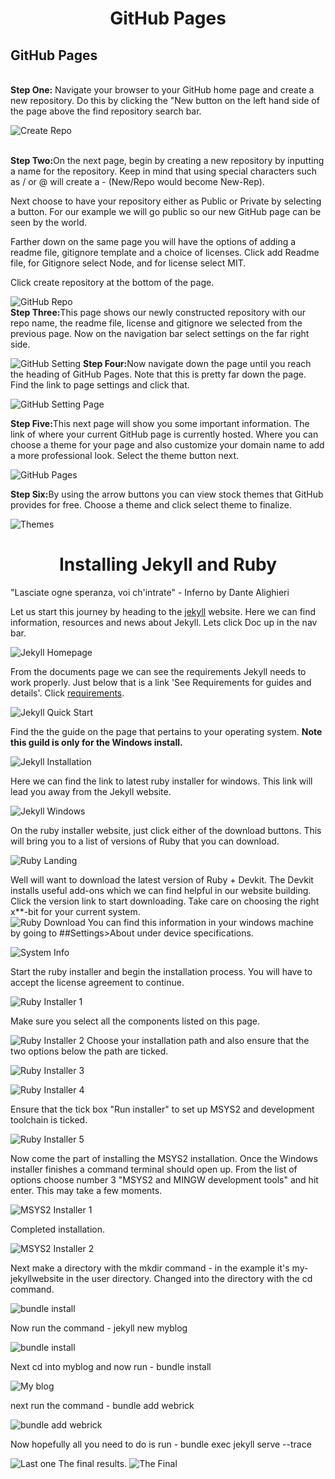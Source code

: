 
<h1><center>GitHub Pages</center></h>

<h2><b>GitHub Pages</b></h2>
<br>
<b>Step One:</b> Navigate your browser to your GitHub home page and create a new repository.  Do this by clicking the "New button on the left hand side of the page above the find repository search bar.

![Create Repo](Images/NewRepo.png)
<br>
<br>

<b>Step Two:</b>On the next page, begin by creating a new repository by inputting a name for the repository.  Keep in mind that using special characters such as / or @ will create a - (New/Repo would become New-Rep).

Next choose to have your repository either as Public or Private by selecting a button.  For our example we will go public so our new GitHub page can be seen by the world.

Farther down on the same page you will have the options of adding a readme file, gitignore template and a choice of licenses.  Click add Readme file, for Gitignore select Node, and for license select MIT.

Click create repository at the bottom of the page.

![GitHub Repo](Images/GitRepo.png)
<br>
<b>Step Three:</b>This page shows our newly constructed repository with our repo name, the readme file, license and gitignore we selected from the previous page.  Now on the navigation bar select settings on the far right side.

![GitHub Setting](Images/GitHubSettings.png)
<b>Step Four:</b>Now navigate down the page until you reach the heading of GitHub Pages.  Note that this is pretty far down the page.  Find the link to page settings and click that.

![GitHub Setting Page](Images/SettingsPage.png)

<b>Step Five:</b>This next page will show you some important information.  The link of where your current GitHub page is currently hosted.  Where you can choose a theme for your page and also customize your domain name to add a more professional look.  Select the theme button next.

![GitHub Pages](Images/GitHubpages.png)

<b>Step Six:</b>By using the arrow buttons you can view stock themes that GitHub provides for free.  Choose a theme and click select theme to finalize. 

![Themes](Images/Themes.png)

<h1><center>Installing Jekyll and Ruby</center></h1>
"Lasciate ogne speranza, voi ch'intrate" - Inferno by Dante Alighieri
<br>

Let us start this journey by heading to the [jekyll](https://jekyllrb.com/) website. Here we can find information, resources and news about Jekyll. Lets click Doc up in the nav bar.

![Jekyll Homepage](Images/JekyllHomePage.png)

From the documents page we can see the requirements Jekyll needs to work properly.  Just below that is a link 'See Requirements for guides and details'. Click [requirements](https://jekyllrb.com/docs/installation/#requirements).

![Jekyll Quick Start](Images/JekyllQuickStart.png)

Find the the guide on the page that pertains to your operating system. **Note this guild is only for the Windows install.**

![Jekyll Installation](Images/JekyllInstall.png)

Here we can find the link to latest ruby installer for windows.  This link will lead you away from the Jekyll website.

![Jekyll Windows](Images/JekyllWindows.png)

On the ruby installer website, just click either of the download buttons.  This will bring you to a list of versions of Ruby that you can download.

![Ruby Landing](Images/RubyDL.png)

Well will want to download the latest version of Ruby + Devkit.  The Devkit installs useful add-ons which we can find helpful in our website building. Click the version link to start downloading. Take care on choosing the right x**-bit for your current system.  
![Ruby Download](Images/RubyVersion.png)
You can find this information in your windows machine by going to ##Settings>About under device specifications.

![System Info](Images/SystemType.png)

Start the ruby installer and begin the installation process.  You will have to accept the license agreement to continue.

![Ruby Installer 1](Images/RubyInstallOne.png)

Make sure you select all the components listed on this page.

![Ruby Installer 2](Images/RubyInstallTwo.png)
Choose your installation path and also ensure that the two options below the path are ticked.

![Ruby Installer 3](Images/RubyInstallThree.png)

![Ruby Installer 4](Images/RubyInstallFour.png)

Ensure that the tick box "Run installer" to set up MSYS2 and development toolchain is ticked.

![Ruby Installer 5](Images/RubyInstallFive.png)

Now come the part of installing the MSYS2 installation.  Once the Windows installer finishes a command terminal should open up. From the list of options choose number 3 "MSYS2 and MINGW development tools" and hit enter.  This may take a few moments.

![MSYS2 Installer 1](Images/MSYS2InstallOne.PNG)

Completed installation.

![MSYS2 Installer 2](Images/MSYS2IntallThree.png)

Next make a directory with the mkdir command - in the example it's my-jekyllwebsite in the user directory.  Changed into the directory with the cd command.  

![bundle install](Images/bundleInstall.png)

Now run the command - jekyll new myblog

![bundle install](Images/Jekyllmyblog.png)

Next cd into myblog and now run - bundle install

![My blog](Images/myblog2.png)

next run the command - bundle add webrick

![bundle add webrick](Images/webrick.png)

Now hopefully all you need to do is run - bundle exec jekyll serve --trace

![Last one](Images/lastone.png)
The final results.
![The Final](Images/finalproduct.png)
